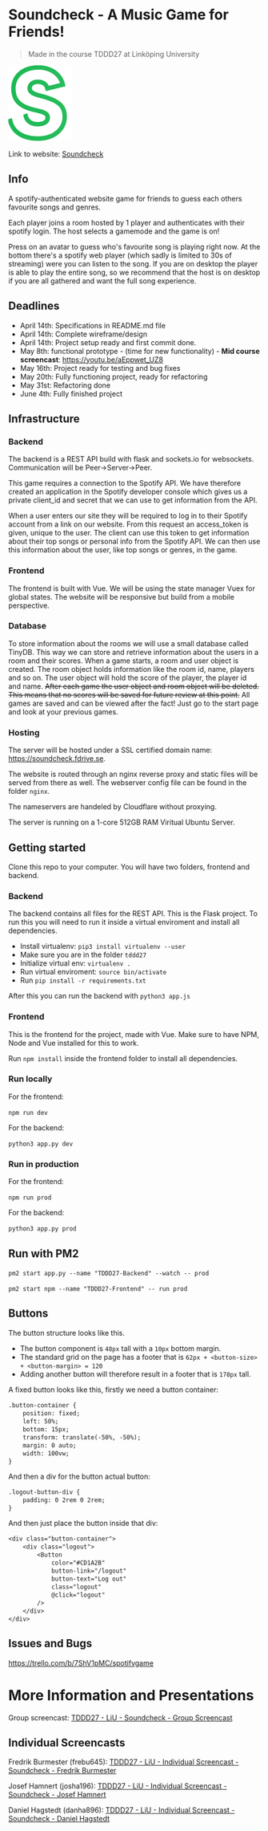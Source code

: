 # Soundcheck - A Music Game for Friends!
> Made in the course TDDD27 at Linköping University

![Soundcheck Logo](https://raw.githubusercontent.com/fredrikburmester/Soundcheck/master/frontend/src/assets/soundcheck-logo.png)

Link to website: [Soundcheck](https://soundcheck.fdrive.se/)

## Info

A spotify-authenticated website game for friends to guess each others favourite songs and genres. 

Each player joins a room hosted by 1 player and authenticates with their spotify login. The host selects a gamemode and the game is on!

Press on an avatar to guess who's favourite song is playing right now. At the bottom there's a spotify web player (which sadly is limited to 30s of streaming) were you can listen to the song. If you are on desktop the player is able to play the entire song, so we recommend that the host is on desktop if you are all gathered and want the full song experience.

## Deadlines
- April 14th: Specifications in README.md file
- April 14th: Complete wireframe/design
- April 14th: Project setup ready and first commit done. 
- May 8th: functional prototype - (time for new functionality) - **Mid course screencast**: https://youtu.be/aEppwet_UZ8
- May 16th: Project ready for testing and bug fixes
- May 20th: Fully functioning project, ready for refactoring
- May 31st: Refactoring done
- June 4th: Fully finished project

## Infrastructure
### Backend
The backend is a REST API build with flask and sockets.io for websockets. Communication will be Peer->Server->Peer.

This game requires a connection to the Spotify API. We have therefore created an application in the Spotify developer console which gives us a private client_id and secret that we can use to get information from the API. 

When a user enters our site they will be required to log in to their Spotify account from a link on our website. From this request an access_token is given, unique to the user. The client can use this token to get information about their top songs or personal info from the Spotify API. We can then use this information about the user, like top songs or genres, in the game. 

### Frontend
The frontend is built with Vue. We will be using the state manager Vuex for global states. The website will be responsive but build from a mobile perspective. 

### Database
To store information about the rooms we will use a small database called TinyDB. This way we can store and retrieve information about the users in a room and their scores. When a game starts, a room and user object is created. The room object holds information like the room id, name, players and so on. The user object will hold the score of the player, the player id and name. ~~After each game the user object and room object will be deleted. This means that no scores will be saved for future review at this point.~~ All games are saved and can be viewed after the fact! Just go to the start page and look at your previous games.
### Hosting
The server will be hosted under a SSL certified domain name: https://soundcheck.fdrive.se. 

The website is routed through an nginx reverse proxy and static files will be served from there as well. The webserver config file can be found in the folder `nginx`. 

The nameservers are handeled by Cloudflare without proxying. 

The server is running on a 1-core 512GB RAM Viritual Ubuntu Server.

## Getting started

Clone this repo to your computer. You will have two folders, frontend and backend. 

### Backend
The backend contains all files for the REST API. This is the Flask project. To run this you will need to run it inside a virtual enviroment and install all dependencies. 

- Install virtualenv: `pip3 install virtualenv --user`
- Make sure you are in the folder `tddd27`
- Initialize virtual env: `virtualenv .`
- Run virtual enviroment: `source bin/activate`
- Run `pip install -r requirements.txt`

After this you can run the backend with `python3 app.js` 

### Frontend
This is the frontend for the project, made with Vue. Make sure to have NPM, Node and Vue installed for this to work.

Run `npm install` inside the frontend folder to install all dependencies. 

### Run locally 
For the frontend:

`npm run dev`

For the backend:

`python3 app.py dev`

### Run in production 
For the frontend:

`npm run prod`

For the backend:

`python3 app.py prod`

## Run with PM2

`pm2 start app.py --name "TDDD27-Backend" --watch -- prod`

`pm2 start npm --name "TDDD27-Frontend" -- run prod`

## Buttons
The button structure looks like this. 

- The button component is `48px` tall with a `10px` bottom margin. 
- The standard grid on the page has a footer that is `62px + <button-size> + <button-margin> = 120`
- Adding another button will therefore result in a footer that is `178px` tall.   

A fixed button looks like this, firstly we need a button container: 
```
.button-container {
    position: fixed;
    left: 50%;
    bottom: 15px;
    transform: translate(-50%, -50%);
    margin: 0 auto;
    width: 100vw;
}

```
And then a div for the button actual button: 
```
.logout-button-div {
    padding: 0 2rem 0 2rem;
}
```
And then just place the button inside that div: 
```
<div class="button-container">
    <div class="logout">
        <Button
            color="#CD1A2B"
            button-link="/logout"
            button-text="Log out"
            class="logout"
            @click="logout"
        />
    </div>
</div>
```

## Issues and Bugs
https://trello.com/b/7ShV1pMC/spotifygame

# More Information and Presentations 
Group screencast: [TDDD27 - LiU - Soundcheck - Group Screencast](https://youtu.be/Ds02lgNWZ20)

## Individual Screencasts 
Fredrik Burmester (frebu645): [TDDD27 - LiU - Individual Screencast - Soundcheck - Fredrik Burmester](https://youtu.be/DkEs84ja3XI)

Josef Hamnert (josha196): [TDDD27 - LiU - Individual Screencast - Soundcheck - Josef Hamnert](https://youtu.be/mitou7tS_KI)

Daniel Hagstedt (danha896): [TDDD27 - LiU - Individual Screencast - Soundcheck - Daniel Hagstedt](https://youtu.be/Jh9TE5do6Os)

